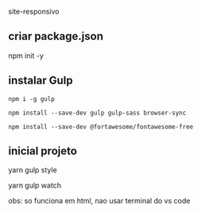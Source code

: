 site-responsivo

## criar package.json
   npm init -y         

 ## instalar Gulp
 
    npm i -g gulp 
    
    npm install --save-dev gulp gulp-sass browser-sync 
    
    npm install --save-dev @fortawesome/fontawesome-free
                 
## inicial projeto
  
  yarn gulp style
  
  yarn gulp watch

  obs: so funciona em html, nao usar terminal do vs code
